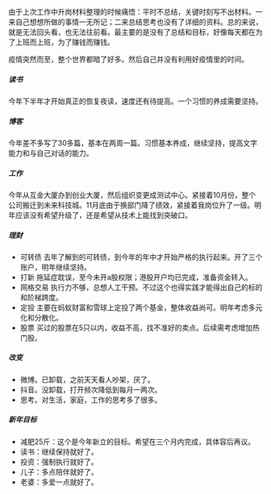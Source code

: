 ﻿---
Title: 写在2021前（2020年度总结）
Date:  2020-12-29 
Tags:
    - "2020"
    - "总结"
categories: ["essay"]
---

由于上次工作中升岗材料整理的时候痛悟：平时不总结，关键时刻写不出材料。一来自己想想所做的事情一无所记；二来总结思考也没有了详细的资料。总的来说，就是无法回头看，也无法往前看。最主要的是没有了总结和目标，好像每天都在为了上班而上班，为了赚钱而赚钱。

疫情突然而至，整个世界都暗了好多。然后自己并没有利用好疫情里的时间。

##### 读书
今年下半年才开始真正的恢复夜读，速度还有待提高。一个习惯的养成需要坚持。
##### 博客
今年差不多写了30多篇，基本在两周一篇。习惯基本养成，继续坚持，提高文字能力和与自己对话的能力。
##### 工作
今年从互金大厦办到创业大厦，然后组织变更成测试中心。紧接着10月份，整个公司搬迁到未来科技城。11月底由于换部门降了绩效，紧接着我岗位升了一级。明年应该没有希望升级了，还是希望从技术上能找到突破口。

##### 理财
- 可转债
去年了解到的可转债，到今年的年中才开始严格的执行起来。开了三个账户，明年继续坚持。
- 打新
拖延症耽误，至今未开a股权限；港股开户均已完成，准备资金转入。
- 网格交易
执行力不够，总想人工干预。不过这个也得实践才能得出自己的标的和阶梯跨度。
- 定投
主要在蚂蚁财富和雪球上定投了两个基金，整体收益尚可。明年考虑多元化和分散化。
- 股票
买过的股票在5只以内，收益不高，找不准好的卖点。后续需考虑增加热门股。
##### 改变
- 微博。已卸载，之前天天看人吵架，厌了。
- 抖音。没卸载，打开频次降低到每月一两次。
- 思考。对生活，家庭，工作的思考多了很多。

##### 新年目标
- 减肥25斤：这个是今年新立的目标。希望在三个月内完成，具体容后再议。
- 读书：继续保持就好了。
- 投资：强制执行就好了。
- 儿子：多点陪伴就好了。
- 老婆：多爱一点就好了。